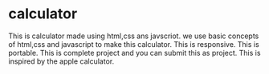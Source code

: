# calculator
This is calculator made using html,css ans javscriot.
we use basic concepts of html,css and javascript to make this calculator.
This is responsive.
This is portable.
This is complete project and you can submit this as project.
This is inspired by the apple calculator.

